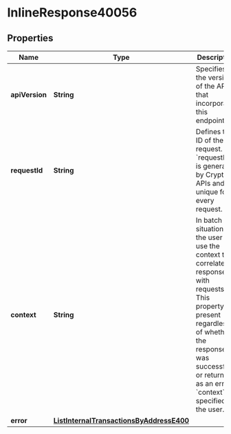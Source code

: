 

# InlineResponse40056


## Properties

| Name | Type | Description | Notes |
|------------ | ------------- | ------------- | -------------|
|**apiVersion** | **String** | Specifies the version of the API that incorporates this endpoint. |  |
|**requestId** | **String** | Defines the ID of the request. The &#x60;requestId&#x60; is generated by Crypto APIs and it&#39;s unique for every request. |  |
|**context** | **String** | In batch situations the user can use the context to correlate responses with requests. This property is present regardless of whether the response was successful or returned as an error. &#x60;context&#x60; is specified by the user. |  [optional] |
|**error** | [**ListInternalTransactionsByAddressE400**](ListInternalTransactionsByAddressE400.md) |  |  |



